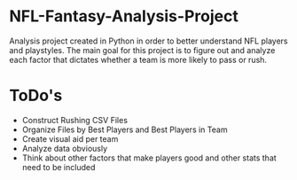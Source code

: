 # NFL-Fantasy-Analysis-Project

Analysis project created in Python in order to better understand NFL players and playstyles. The main goal for this project is to figure out and analyze each factor that dictates whether a team is more likely to pass or rush.

# ToDo's

- Construct Rushing CSV Files
- Organize Files by Best Players and Best Players in Team
- Create visual aid per team
- Analyze data obviously
- Think about other factors that make players good and other stats that need to be included
